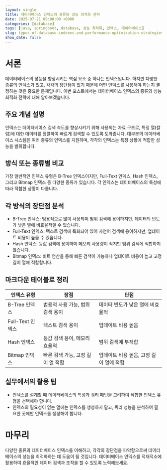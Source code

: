```yaml
---
layout: single
title: 데이터베이스 인덱스의 종류와 성능 최적화 전략
date: 2025-07-21 09:00:00 +0900
categories: [database]
tags: [java, springboot, database, 성능 최적화, 인덱스, 데이터베이스]
slug: types-of-database-indexes-and-performance-optimization-strategies
show_date: false
---
```


# 서론
데이터베이스의 성능을 향상시키는 핵심 요소 중 하나는 인덱스입니다. 하지만 다양한 종류의 인덱스가 있고, 각각의 장단점이 있기 때문에 어떤 인덱스를 사용해야 하는지 결정하는 것은 중요한 문제입니다. 이번 포스트에서는 데이터베이스 인덱스의 종류와 성능 최적화 전략에 대해 알아보겠습니다.

## 주요 개념 설명
인덱스는 데이터베이스 검색 속도를 향상시키기 위해 사용되는 자료 구조로, 특정 열(칼럼)에 대한 데이터를 정렬하여 빠르게 검색할 수 있도록 도와줍니다. 대부분의 데이터베이스 시스템은 여러 종류의 인덱스를 지원하며, 각각의 인덱스는 특정 상황에 적합한 성능을 발휘합니다.

## 방식 또는 종류별 비교
가장 일반적인 인덱스 유형은 B-Tree 인덱스이지만, Full-Text 인덱스, Hash 인덱스, 그리고 Bitmap 인덱스 등 다양한 종류가 있습니다. 각 인덱스는 데이터베이스의 특성에 따라 적합한 상황이 다릅니다.

## 각 방식의 장단점 분석
- B-Tree 인덱스: 범용적으로 많이 사용되며 범위 검색에 용이하지만, 데이터의 빈도가 낮은 열에 비효율적일 수 있습니다.
- Full-Text 인덱스: 텍스트 검색에 특화되어 있어 자연어 검색에 용이하지만, 업데이트 비용이 높을 수 있습니다.
- Hash 인덱스: 등값 검색에 용이하며 메모리 사용량이 작지만 범위 검색에 적합하지 않습니다.
- Bitmap 인덱스: 비트 연산을 통해 빠른 검색이 가능하나 업데이트 비용이 높고 고정 길이 열에 적합합니다.

## 마크다운 테이블로 정리
| 인덱스 유형     | 장점                               | 단점                                       |
|------------------|------------------------------------|--------------------------------------------|
| B-Tree 인덱스    | 범용적 사용 가능, 범위 검색 용이   | 데이터 빈도가 낮은 열에 비효율적          |
| Full-Text 인덱스 | 텍스트 검색 용이                    | 업데이트 비용 높음                         |
| Hash 인덱스      | 등값 검색 용이, 메모리 효율적      | 범위 검색에 부적합                         |
| Bitmap 인덱스    | 빠른 검색 가능, 고정 길이 열 적합 | 업데이트 비용 높음, 고정 길이 열에 적합    |

## 실무에서의 활용 팁
- 인덱스를 설계할 때 데이터베이스의 특성과 쿼리 패턴을 고려하여 적합한 인덱스 유형을 선택해야 합니다.
- 인덱스의 필요성이 없는 열에는 인덱스를 생성하지 말고, 쿼리 성능을 분석하여 필요한 곳에만 인덱스를 생성해야 합니다.

# 마무리
다양한 종류의 데이터베이스 인덱스를 이해하고, 각각의 장단점을 파악함으로써 데이터베이스의 성능을 최적화하는 데 도움이 될 것입니다. 데이터베이스 인덱스를 적재적소에 활용하여 효율적인 데이터 검색과 조작을 할 수 있도록 노력해보세요.